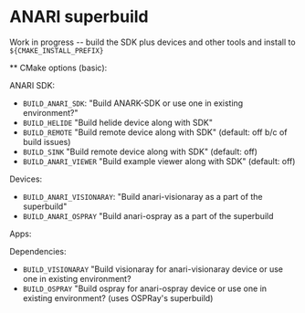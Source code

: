 ANARI superbuild
================

Work in progress -- build the SDK plus devices and other tools and install to
`${CMAKE_INSTALL_PREFIX}`

** CMake options (basic):

ANARI SDK:
- `BUILD_ANARI_SDK`: "Build ANARK-SDK or use one in existing environment?"
- `BUILD_HELIDE` "Build helide device along with SDK"
- `BUILD_REMOTE` "Build remote device along with SDK" (default: off b/c of build issues)
- `BUILD_SINK` "Build remote device along with SDK" (default: off)
- `BUILD_ANARI_VIEWER` "Build example viewer along with SDK" (default: off)

Devices:
- `BUILD_ANARI_VISIONARAY`: "Build anari-visionaray as a part of the superbuild"
- `BUILD_ANARI_OSPRAY` "Build anari-ospray as a part of the superbuild

Apps:

Dependencies:
- `BUILD_VISIONARAY` "Build visionaray for anari-visionaray device or use one in existing environment?
- `BUILD_OSPRAY` "Build ospray for anari-ospray device or use one in existing environment? (uses OSPRay's superbuild)
